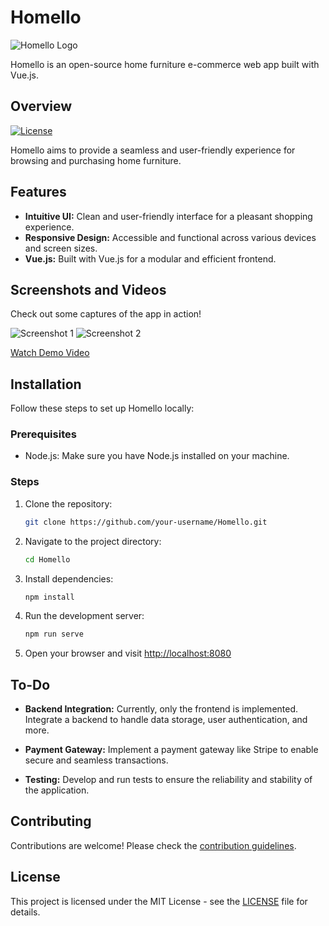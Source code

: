 # Homello

![Homello Logo](path/to/your/logo.png)

Homello is an open-source home furniture e-commerce web app built with Vue.js.

## Overview

[![License](https://img.shields.io/badge/License-MIT-blue.svg)](https://opensource.org/licenses/MIT)

Homello aims to provide a seamless and user-friendly experience for browsing and purchasing home furniture.

## Features

- **Intuitive UI:** Clean and user-friendly interface for a pleasant shopping experience.
- **Responsive Design:** Accessible and functional across various devices and screen sizes.
- **Vue.js:** Built with Vue.js for a modular and efficient frontend.

## Screenshots and Videos

Check out some captures of the app in action!

![Screenshot 1](app_captures/screenshot1.png)
![Screenshot 2](app_captures/screenshot2.png)

[Watch Demo Video](app_captures/demo_video.mp4)

## Installation

Follow these steps to set up Homello locally:

### Prerequisites

- Node.js: Make sure you have Node.js installed on your machine.

### Steps

1. Clone the repository:

    ```bash
    git clone https://github.com/your-username/Homello.git
    ```

2. Navigate to the project directory:

    ```bash
    cd Homello
    ```

3. Install dependencies:

    ```bash
    npm install
    ```

4. Run the development server:

    ```bash
    npm run serve
    ```

5. Open your browser and visit [http://localhost:8080](http://localhost:8080)

## To-Do

- **Backend Integration:** Currently, only the frontend is implemented. Integrate a backend to handle data storage, user authentication, and more.

- **Payment Gateway:** Implement a payment gateway like Stripe to enable secure and seamless transactions.

- **Testing:** Develop and run tests to ensure the reliability and stability of the application.

## Contributing

Contributions are welcome! Please check the [contribution guidelines](CONTRIBUTING.md).

## License

This project is licensed under the MIT License - see the [LICENSE](LICENSE) file for details.

